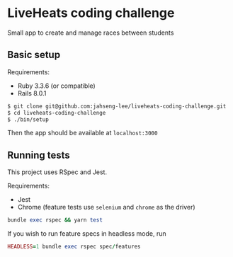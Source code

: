 # LiveHeats coding challenge

Small app to create and manage races between students

## Basic setup

Requirements:

* Ruby 3.3.6 (or compatible)
* Rails 8.0.1

```bash
$ git clone git@github.com:jahseng-lee/liveheats-coding-challenge.git
$ cd liveheats-coding-challenge
$ ./bin/setup
```

Then the app should be available at `localhost:3000`

## Running tests

This project uses RSpec and Jest.

Requirements:
* Jest
* Chrome (feature tests use `selenium` and `chrome` as the driver)

```ruby
bundle exec rspec && yarn test
```

If you wish to run feature specs in headless mode, run
```ruby
HEADLESS=1 bundle exec rspec spec/features
```
